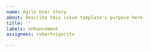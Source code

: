 ```yaml
---
name: Agile User Story
about: Describe this issue template's purpose here.
title: ''
labels: enhancement
assignees: robertvigorito

---
```



